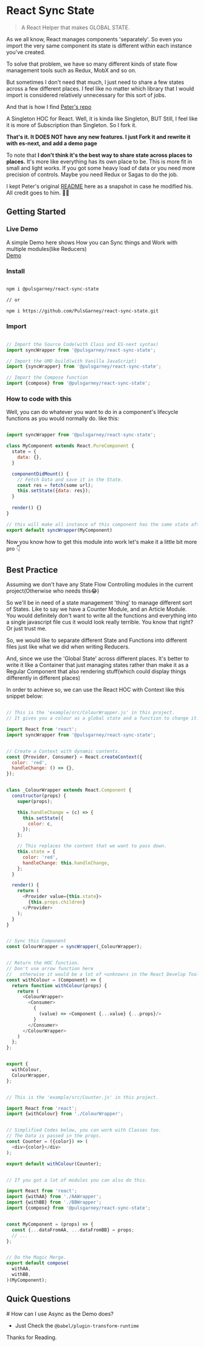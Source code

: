 React Sync State
===

> A React Helper that makes GLOBAL STATE.

As we all know, React manages components 'separately'.
So even you import the very same component its state is different within each instance you've created.  

To solve that problem, we have so many different kinds of state flow management tools such as Redux, MobX and so on.

But sometimes I don't need that much, I just need to share a few states across a few different places.
I feel like no matter which library that I would import is considered relatively unnecessary for this sort of jobs.

And that is how I find [Peter's repo](https://github.com/peterbee/react-singleton)

A Singleton HOC for React. Well, it is kinda like Singleton, BUT Still, I feel like it is more of Subscription than Singleton. So I fork it.

**That's it. It DOES NOT have any new features. I just Fork it and rewrite it with es-next, and add a demo page**

To note that **I don't think it's the best way to share state across places to places.**
It's more like everything has its own place to be. This is more fit in small and light works.
If you got some heavy load of data or you need more precision of controls. Maybe you need Redux or Sagas to do the job.

I kept Peter's original [README](https://github.com/PulsGarney/react-sync-state/blob/master/README-Pete.md)
here as a snapshot in case he modified his. All credit goes to him. 🙌🙌


## Getting Started

### Live Demo

A simple Demo here shows How you can Sync things and Work with multiple modules(like Reducers)  
[Demo](https://pulsgarney.github.io/react-sync-state/example/dist/index.html)

### Install

```sh

npm i @pulsgarney/react-sync-state

// or

npm i https://github.com/PulsGarney/react-sync-state.git

```

### Import

```js

// Import the Source Code(with Class and ES-next syntax)
import syncWrapper from '@pulsgarney/react-sync-state';

// Import the UMD build(with Vanilla JavaScript)
import {syncWrapper} from '@pulsgarney/react-sync-state';

// Import the Compose function
import {compose} from '@pulsgarney/react-sync-state';

```

### How to code with this

Well, you can do whatever you want to do in a component's lifecycle functions as you would normally do. like this:

```js

import syncWrapper from '@pulsgarney/react-sync-state';

class MyComponent extends React.PureComponent {
  state = {
    data: {},
  }

  componentDidMount() {
    // Fetch Data and save it in the State.
    const res = fetch(some url);
    this.setState({data: res});
  }
  
  render() {}
}

// this will make all instance of this component has the same state afterwards.
export default syncWrapper(MyComponent)

```

Now you know how to get this module into work let's make it a little bit more pro 👇


## Best Practice

Assuming we don't have any State Flow Controlling modules in the current project(Otherwise who needs this😂)

So we'll be in need of a state management 'thing' to manage different sort of States. Like to say we have a Counter Module, and an Article Module. You would definitely don't want to write all the functions and everything into a single javascript file cus it would look really terrible. You know that right? Or just trust me.

So, we would like to separate different State and Functions into different files just like what we did when writing Reducers.

And, since we use the 'Global State' across different places. It's better to write it like a Container that just managing states rather than make it as a Regular Component that also rendering stuff(which could display things differently in different places)

In order to achieve so, we can use the React HOC with Context like this snippet below:

```js

// This is the 'example/src/ColourWrapper.js' in this project.
// It gives you a colour as a global state and a function to change it.

import React from 'react';
import syncWrapper from '@pulsgarney/react-sync-state';


// Create a Context with dynamic contents.
const {Provider, Consumer} = React.createContext({
  color: 'red',
  handleChange: () => {},
});


class _ColourWrapper extends React.Component {
  constructor(props) {
    super(props);

    this.handleChange = (c) => {
      this.setState({
        color: c,
      });
    };

    // This replaces the content that we want to pass down.
    this.state = {
      color: 'red',
      handleChange: this.handleChange,
    };
  }

  render() {
    return (
      <Provider value={this.state}>
        {this.props.children}
      </Provider>
    );
  }
}


// Sync this Component
const ColourWrapper = syncWrapper(_ColourWrapper);


// Return the HOC function.
// Don't use arrow function here
//   otherwise it would be a lot of <unknow>s in the React Develop Tools.
const withColour = (Component) => {
  return function withColour(props) {
    return (
      <ColourWrapper>
        <Consumer>
          {
            (value) => <Component {...value} {...props}/>
          }
        </Consumer>
      </ColourWrapper>
    )
  };
};


export {
  withColour,
  ColourWrapper,
};


// This is the 'example/src/Counter.js' in this project.

import React from 'react';
import {withColour} from './ColourWrapper';


// Simplified Codes below, you can work with Classes too.
// The Data is passed in the props.
const Counter = ({color}) => (
  <div>{color}</div>
);

export default withColour(Counter);


// If you got a lot of modules you can also do this.

import React from 'react';
import {withAA} from './AAWrapper';
import {withBB} from './BBWrapper';
import {compose} from '@pulsgarney/react-sync-state';


const MyComponent = (props) => {
  const {...dataFromAA, ...dataFromBB} = props;
  // ...
};


// Do the Magic Merge.
export default compose(
  withAA,
  withBB,
)(MyComponent);

```


## Quick Questions

\# How can I use Async as the Demo does?
- Just Check the `@babel/plugin-transform-runtime`

Thanks for Reading.





